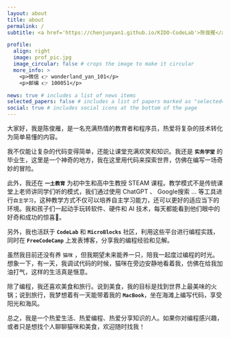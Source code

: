 ```yaml
---
layout: about
title: about
permalink: /
subtitle: <a href='https://chenjunyan1.github.io/KIDO-CodeLab'>陈俊雁</a>. 河北石家庄人. 现居北京.

profile:
  align: right
  image: prof_pic.jpg
  image_circular: false # crops the image to make it circular
  more_info: >
    <p>微信 👉 wonderland_yan_101</p>
    <p>邮编 👉 100051</p>

news: true # includes a list of news items
selected_papers: false # includes a list of papers marked as "selected={true}"
social: true # includes social icons at the bottom of the page
---
```


大家好，我是陈俊雁，是一名充满热情的教育者和程序员，热爱将复杂的技术转化为简单易懂的内容。

我不仅能让复杂的代码变得简单，还能让课堂充满欢笑和知识。我还是 **`实务学堂`** 的毕业生，这里是一个神奇的地方，我在这里用代码来探索世界，仿佛在编写一场奇妙的冒险。

此外，我还在 **`一土教育`** 为初中生和高中生教授 STEAM 课程。教学模式不是传统课堂上老师讲同学们听的模式，我们通过使用 ChatGPT 、 Google搜索 ... 等工具进行`自主学习`，这种教学方式不仅可以培养自主学习能力，还可以更好的适应当下的环境。我和孩子们一起动手玩转软件、硬件和 AI 技术，每天都能看到他们眼中的好奇和成功的惊喜🤩。

另外，我也活跃于 **`CodeLab`** 和 **`MicroBlocks`** 社区，利用这些平台进行编程实践，同时在 **`FreeCodeCamp`** 上发表博客，分享我的编程经验和见解。

虽然我目前还没有养 `猫咪` ，但我期望未来能养一只，陪我一起度过编程的时光。想象一下，有一天，我调试代码的时候，猫咪在旁边安静地看着我，仿佛在给我加油打气，这样的生活真是惬意。

除了编程，我还喜欢美食和旅行。说到美食，我的目标是找到世界上最美味的火锅；说到旅行，我梦想着有一天能带着我的 **`MacBook`**，坐在海滩上编写代码，享受阳光和海风。

总之，我是一个热爱生活、热爱编程、热爱分享知识的人。如果你对编程感兴趣，或者只是想找个人聊聊猫咪和美食，欢迎随时找我！
